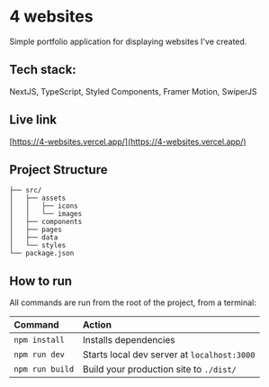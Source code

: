 # 4 websites

Simple portfolio application for displaying websites I've created.

## Tech stack:

NextJS, TypeScript, Styled Components, Framer Motion, SwiperJS

## Live link
[https://4-websites.vercel.app/](https://4-websites.vercel.app/)

##  Project Structure

```
├── src/
│   ├── assets
│   │   ├── icons
│   │   └── images
│   ├── components
│   ├── pages
│   ├── data
│   └── styles
└── package.json
```

##  How to run

All commands are run from the root of the project, from a terminal:

| Command                | Action                                             |
| :--------------------- | :------------------------------------------------- |
| `npm install`          | Installs dependencies                              |
| `npm run dev`          | Starts local dev server at `localhost:3000`        |
| `npm run build`        | Build your production site to `./dist/`            |

